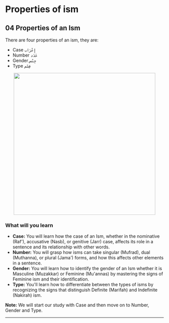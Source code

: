 # Properties of ism

## 04 Properties of an Ism
There are four properties of an ism, they are:
- Case `إِعْرَاب`
- Number `عَدَد`
- Gender `جِنْس`
- Type `قِسْم`

<p align="center">
  <img src="https://github.com/mdfnam/QnA/assets/156814846/85940ea3-3d04-4ce8-8dec-67d73e3bd928" width="450">
</p>

### What will you learn
- **Case:** You will learn how the case of an Ism, whether in the nominative (Raf'), accusative (Nasb), or genitive (Jarr) case, affects its role in a sentence and its relationship with other words.
- **Number:** You will grasp how isms can take singular (Mufrad), dual (Muthanna), or plural (Jama') forms, and how this affects other elements in a sentence.
- **Gender:** You will learn how to identify the gender of an Ism whether it is Masculine (Muzakkar) or Feminine (Mu'annas) by mastering the signs of Feminine ism and their identification.
- **Type:** You'll learn how to differentiate between the types of isms by recognizing the signs that distinguish Definite (Marifah) and Indefinite (Nakirah) ism.

**Note:** We will start our study with Case and then move on to Number, Gender and Type.

---
